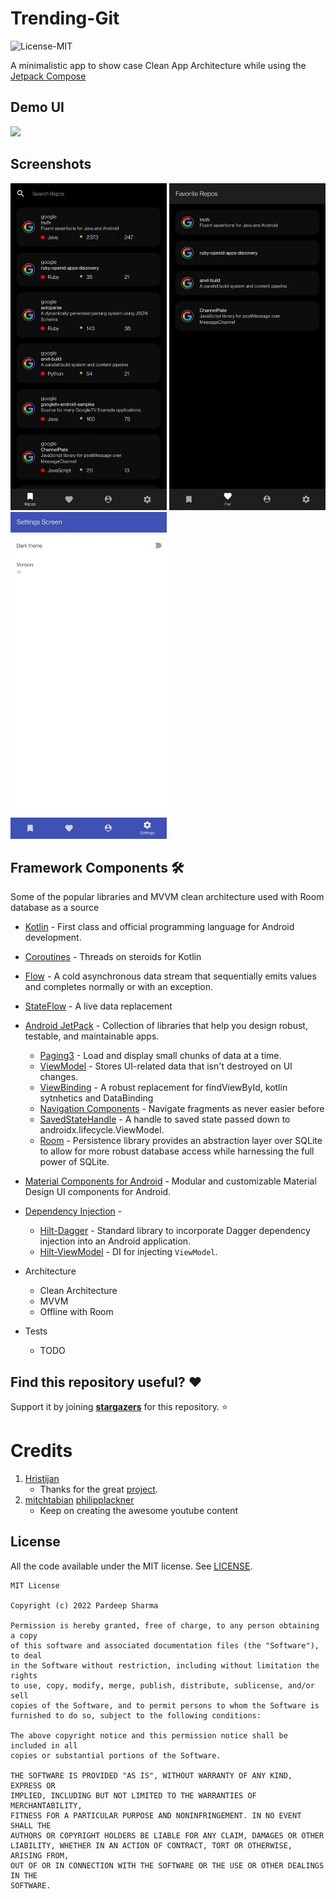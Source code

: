 # Trending-Git
![License-MIT](https://img.shields.io/badge/License-MIT-red.svg)

A minimalistic app to show case Clean App Architecture while using the [Jetpack Compose](https://developer.android.com/jetpack/compose)

## Demo UI
<img src="art/trendinggif.gif" width="250" />

## Screenshots
<img src="art/screen-1.jpeg" width="250" />
<img src="art/screen-2.jpeg" width="250" />
<img src="art/screen-3.jpeg" width="250" />

## Framework Components 🛠

Some of the popular libraries and MVVM clean architecture used with Room database as a source

* [Kotlin](https://kotlinlang.org/) - First class and official programming language for Android development.

* [Coroutines](https://kotlinlang.org/docs/reference/coroutines-overview.html) - Threads on steroids for Kotlin
* [Flow](https://kotlin.github.io/kotlinx.coroutines/kotlinx-coroutines-core/kotlinx.coroutines.flow/-flow/) - A cold asynchronous data stream that sequentially emits values and completes normally or with an exception.
* [StateFlow](https://kotlin.github.io/kotlinx.coroutines/kotlinx-coroutines-core/kotlinx.coroutines.flow/-state-flow/) - A live data replacement

* [Android JetPack](https://developer.android.com/jetpack) - Collection of libraries that help you design robust, testable, and maintainable apps.
   * [Paging3](https://developer.android.com/topic/libraries/architecture/paging/v3-overview) - Load and display small chunks of data at a time.
   * [ViewModel](https://developer.android.com/topic/libraries/architecture/viewmodel) - Stores UI-related data that isn't destroyed on UI changes.
   * [ViewBinding](https://developer.android.com/topic/libraries/view-binding) - A robust replacement for findViewById, kotlin sytnhetics and DataBinding
   * [Navigation Components](https://developer.android.com/guide/navigation/navigation-getting-started) - Navigate fragments as never easier before
   * [SavedStateHandle](https://developer.android.com/reference/androidx/lifecycle/SavedStateHandle) - A handle to saved state passed down to androidx.lifecycle.ViewModel.
   * [Room](https://developer.android.google.cn/jetpack/androidx/releases/room) - Persistence library provides an abstraction layer over SQLite to allow for more robust database access while harnessing the full power of SQLite.
* [Material Components for Android](https://github.com/material-components/material-components-android) - Modular and customizable Material Design UI components for Android.
* [Dependency Injection](https://developer.android.com/training/dependency-injection) -
   * [Hilt-Dagger](https://dagger.dev/hilt/) - Standard library to incorporate Dagger dependency injection into an Android application.
   * [Hilt-ViewModel](https://developer.android.com/training/dependency-injection/hilt-jetpack) - DI for injecting `ViewModel`.

* Architecture
   * Clean Architecture
   * MVVM
   * Offline with Room
* Tests
   * TODO

## Find this repository useful? :heart:
Support it by joining __[stargazers](https://github.com/prdp89/Trending-Git/stargazers)__ for this repository. :star: <br>

# Credits
1. [Hristijan](https://twitter.com/funky_muse)
    - Thanks for the great [project](https://github.com/FunkyMuse/Aurora).
2. [mitchtabian](https://www.youtube.com/c/CodingWithMitch) [philipplackner](https://www.youtube.com/c/PhilippLackner)
    - Keep on creating the awesome youtube content

## License

All the code available under the MIT license. See [LICENSE](LICENSE).

```
MIT License

Copyright (c) 2022 Pardeep Sharma

Permission is hereby granted, free of charge, to any person obtaining a copy
of this software and associated documentation files (the "Software"), to deal
in the Software without restriction, including without limitation the rights
to use, copy, modify, merge, publish, distribute, sublicense, and/or sell
copies of the Software, and to permit persons to whom the Software is
furnished to do so, subject to the following conditions:

The above copyright notice and this permission notice shall be included in all
copies or substantial portions of the Software.

THE SOFTWARE IS PROVIDED "AS IS", WITHOUT WARRANTY OF ANY KIND, EXPRESS OR
IMPLIED, INCLUDING BUT NOT LIMITED TO THE WARRANTIES OF MERCHANTABILITY,
FITNESS FOR A PARTICULAR PURPOSE AND NONINFRINGEMENT. IN NO EVENT SHALL THE
AUTHORS OR COPYRIGHT HOLDERS BE LIABLE FOR ANY CLAIM, DAMAGES OR OTHER
LIABILITY, WHETHER IN AN ACTION OF CONTRACT, TORT OR OTHERWISE, ARISING FROM,
OUT OF OR IN CONNECTION WITH THE SOFTWARE OR THE USE OR OTHER DEALINGS IN THE
SOFTWARE.
```